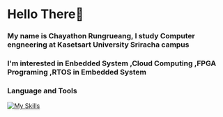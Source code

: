 # Hello There👋

### My name is Chayathon Rungrueang, I study Computer engneering at Kasetsart University Sriracha campus
### I'm interested in **Enbedded System** ,**Cloud Computing** ,**FPGA Programing** ,**RTOS in Embedded System**

### Language and Tools
[![My Skills](https://skillicons.dev/icons?i=c,cpp,java,js,azure,docker,kubernetes,postman,arduino,linux)](https://skillicons.dev)

